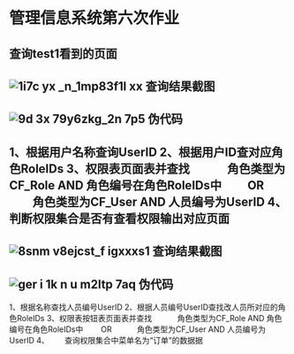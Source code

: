 管理信息系统第六次作业
====================
查询test1看到的页面
------------------
![1i7c yx _n_1mp83f1l xx](https://cloud.githubusercontent.com/assets/16081097/19835219/528f05fa-9eba-11e6-9658-cd332787dd2b.png)
查询结果截图
-----------
![9d 3x 79y6zkg_2n 7p5](https://cloud.githubusercontent.com/assets/16081097/19835253/26924e20-9ebb-11e6-9d9a-69eba2140370.png)
伪代码
-----
1、根据用户名称查询UserID
2、根据用户ID查对应角色RoleIDs
3、权限表页面表并查找
   角色类型为CF_Role AND 角色编号在角色RoleIDs中
  OR
   角色类型为CF_User AND 人员编号为UserID
4、判断权限集合是否有查看权限输出对应页面
----------------
![8snm v8ejcst_f igxxxs1](https://cloud.githubusercontent.com/assets/16081097/19835254/2c0769d0-9ebb-11e6-82a6-02f73b84fe8e.png)
查询结果截图
-----------
![ger i 1k n u m2ltp 7aq](https://cloud.githubusercontent.com/assets/16081097/19835256/2f01494e-9ebb-11e6-8521-0e87d03c9267.png)
伪代码
------
1、根据名称查找人员编号UserID
2、根据人员编号UserID查找改人员所对应的角色RoleIDs
3、权限表按钮表页面表并查找
   角色类型为CF_Role AND 角色编号在角色RoleIDs中
  OR
    角色类型为CF_User AND 人员编号为UserID
4、  查询权限集合中菜单名为“订单”的数据据
